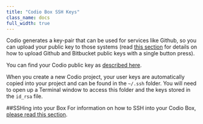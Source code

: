 ```yaml
---
title: "Codio Box SSH Keys"
class_name: docs
full_width: true
---
```


Codio generates a key-pair that can be used for services like Github, so you can upload your public key to those systems (read [this section](/docs/boxes/ssh-access/) for details on how to upload Github and Bitbucket public keys with a single button press). 

You can find your Codio public key as [described here](/docs/dashboard/settings/public-key). 

When you create a new Codio project, your user keys are automatically copied into your project and can be found in the `~/.ssh` folder. You will need to open up a Terminal window to access this folder and the keys stored in the `id_rsa` file.

##SSHing into your Box
For information on how to SSH into your Codio Box, [please read this section](/docs/boxes/ssh-access/).

